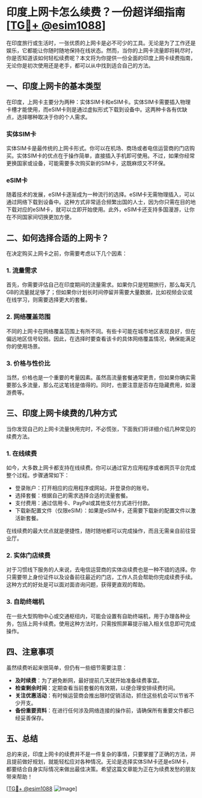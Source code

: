 # 印度上网卡怎么续费？一份超详细指南[[TG💪+ @esim1088](https://t.me/s/esim1088)]

在印度旅行或生活时，一张优质的上网卡是必不可少的工具。无论是为了工作还是娱乐，它都能让你随时随地保持在线状态。然而，当你的上网卡流量即将耗尽时，你是否知道该如何轻松续费呢？本文将为你提供一份全面的印度上网卡续费指南，无论你是初次使用还是老手，都可以从中找到适合自己的方法。

## 一、印度上网卡的基本类型

在印度，上网卡主要分为两种：实体SIM卡和eSIM卡。实体SIM卡需要插入物理卡槽才能使用，而eSIM卡则是通过虚拟形式下载到设备中。这两种卡各有优缺点，选择哪种取决于你的个人需求。

### 实体SIM卡

实体SIM卡是最传统的上网卡形式。你可以在机场、商场或者电信运营商的门店购买。实体SIM卡的优点在于操作简单，直接插入手机即可使用。不过，如果你经常更换国家或设备，可能需要多次购买新的SIM卡，这既麻烦又不环保。

### eSIM卡

随着技术的发展，eSIM卡逐渐成为一种流行的选择。eSIM卡无需物理插入，可以通过网络下载到设备中。这种方式非常适合频繁出国的人士，因为你只需在目的地下载对应的eSIM卡，就可以立即开始使用。此外，eSIM卡还支持多国漫游，让你在不同国家间切换更加方便。

## 二、如何选择合适的上网卡？

在决定购买上网卡之前，你需要考虑以下几个因素：

### 1. 流量需求

首先，你需要评估自己在印度期间的流量需求。如果你只是短期旅行，那么每天几GB的流量就足够了；但如果你计划长时间停留并需要大量数据，比如视频会议或在线学习，则需要选择更大的套餐。

### 2. 网络覆盖范围

不同的上网卡在网络覆盖范围上有所不同。有些卡可能在城市地区表现良好，但在偏远地区信号较弱。因此，在选择时要查看该卡的具体网络覆盖情况，确保能满足你的使用场景。

### 3. 价格与性价比

当然，价格也是一个重要的考量因素。虽然高流量套餐通常更贵，但如果你确实需要那么多流量，那么花这笔钱是值得的。同时，也要注意是否存在隐藏费用，如漫游费等。

## 三、印度上网卡续费的几种方式

当你发现自己的上网卡流量快用完时，不必慌张，下面我们将详细介绍几种常见的续费方法。

### 1. 在线续费

如今，大多数上网卡都支持在线续费。你可以通过官方应用程序或者网页平台完成整个过程。步骤通常如下：

- 登录账户：打开相应的应用程序或网站，并登录你的账号。
- 选择套餐：根据自己的需求选择合适的流量套餐。
- 支付费用：通过信用卡、PayPal或其他支付方式进行付款。
- 下载新配置文件（仅限eSIM）：如果是eSIM卡，还需要下载新的配置文件以激活新套餐。

在线续费的最大优点就是便捷性，随时随地都可以完成操作，而且无需亲自前往营业厅。

### 2. 实体门店续费

对于习惯线下服务的人来说，去电信运营商的实体店续费也是一种不错的选择。你只需要带上身份证件以及设备前往最近的门店，工作人员会帮助你完成续费手续。这种方式的好处是可以面对面咨询问题，获得更直观的帮助。

### 3. 自助终端机

在一些大型购物中心或交通枢纽内，可能会设置有自助终端机，用于办理各种业务，包括上网卡续费。使用这种方法时，只需按照屏幕提示输入相关信息即可完成操作。

## 四、注意事项

虽然续费听起来很简单，但仍有一些细节需要注意：

- **及时续费**：为了避免断网，最好提前几天就开始准备续费事宜。
- **检查剩余时间**：定期查看当前套餐的有效期，以便合理安排续费时间。
- **关注优惠活动**：有时候运营商会推出限时促销活动，抓住这些机会可以节省不少开支。
- **备份重要资料**：在进行任何涉及网络连接的操作前，请确保所有重要文件都已经妥善保存。

## 五、总结

总的来说，印度上网卡的续费并不是一件复杂的事情，只要掌握了正确的方法，并且提前做好规划，就能轻松应对各种情况。无论是选择实体SIM卡还是eSIM卡，都要结合自身实际情况来做出最佳决策。希望这篇文章能为正在为续费发愁的朋友带来帮助！

[[TG💪+ @esim1088](https://t.me/s/esim1088) ![Image](https://i.postimg.cc/4NQfJmqS/Snipaste-2025-05-13-00-14-12.png)]